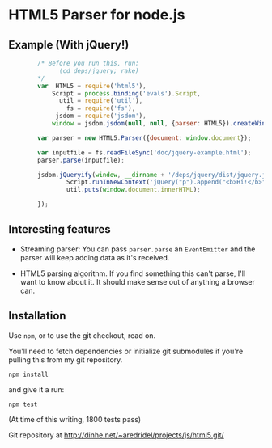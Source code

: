 HTML5 Parser for node.js
========================


Example (With jQuery!) 
----------------------
```js
        /* Before you run this, run:
              (cd deps/jquery; rake)
        */
        var  HTML5 = require('html5'),
            Script = process.binding('evals').Script,
              util = require('util'),
                fs = require('fs'),
             jsdom = require('jsdom'),
            window = jsdom.jsdom(null, null, {parser: HTML5}).createWindow()

        var parser = new HTML5.Parser({document: window.document});

        var inputfile = fs.readFileSync('doc/jquery-example.html');
        parser.parse(inputfile);

        jsdom.jQueryify(window, __dirname + '/deps/jquery/dist/jquery.js', function(window, jquery) {
                Script.runInNewContext('jQuery("p").append("<b>Hi!</b>")', window);
                util.puts(window.document.innerHTML);

        });
```
Interesting features
--------------------

* Streaming parser: You can pass `parser.parse` an `EventEmitter` and the
  parser will keep adding data as it's received.

* HTML5 parsing algorithm. If you find something this can't parse, I'll want
  to know about it. It should make sense out of anything a browser can.

Installation
-------------

Use `npm`, or to use the git checkout, read on.

You'll need to fetch dependencies or initialize git submodules if you're
pulling this from my git repository. 

	npm install

and give it a run:

	npm test

(At time of this writing, 1800 tests pass)

Git repository at http://dinhe.net/~aredridel/projects/js/html5.git/

